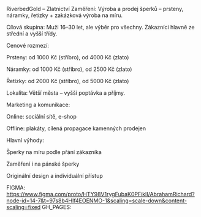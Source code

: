 RiverbedGold – Zlatnictví
Zaměření:
Výroba a prodej šperků – prsteny, náramky, řetízky + zakázková výroba na míru.

Cílová skupina:
Muži 16–30 let, ale výběr pro všechny. Zákazníci hlavně ze střední a vyšší třídy.

Cenové rozmezí:

Prsteny: od 1000 Kč (stříbro), od 4000 Kč (zlato)

Náramky: od 1000 Kč (stříbro), od 2500 Kč (zlato)

Řetízky: od 2000 Kč (stříbro), od 5000 Kč (zlato)

Lokalita:
Větší města – vyšší poptávka a příjmy.

Marketing a komunikace:

Online: sociální sítě, e-shop

Offline: plakáty, cílená propagace kamenných prodejen

Hlavní výhody:

Šperky na míru podle přání zákazníka

Zaměření i na pánské šperky

Originální design a individuální přístup


FIGMA: https://www.figma.com/proto/HTY98V1rygFubaK0PFiklI/AbrahamRichard?node-id=14-7&t=97s8b4HIf4EOENMO-1&scaling=scale-down&content-scaling=fixed
GH_PAGES: 
